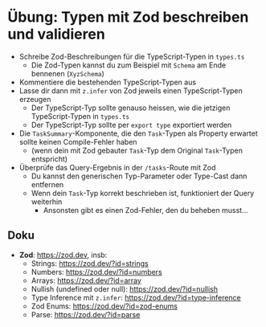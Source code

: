 # Übung: Typen mit Zod beschreiben und validieren

- Schreibe Zod-Beschreibungen für die TypeScript-Typen in `types.ts`
  - Die Zod-Typen kannst du zum Beispiel mit `Schema` am Ende bennenen (`XyzSchema`)
- Kommentiere die bestehenden TypeScript-Typen aus
- Lasse dir dann mit `z.infer` von Zod jeweils einen TypeScript-Typen erzeugen
  - Der TypeScript-Typ sollte genauso heissen, wie die jetzigen TypeScript-Typen in `types.ts`
  - Der TypeScript-Typ sollte per `export type` exportiert werden
- Die `TaskSummary`-Komponente, die den `Task`-Typen als Property erwartet sollte keinen Compile-Fehler haben
  - (wenn dein mit Zod gebauter `Task`-Typ dem Original `Task`-Typen entspricht)
- Überprüfe das Query-Ergebnis in der `/tasks`-Route mit Zod
  - Du kannst den generischen Typ-Parameter oder Type-Cast dann entfernen
  - Wenn dein `Task`-Typ korrekt beschrieben ist, funktioniert der Query weiterhin
    - Ansonsten gibt es einen Zod-Fehler, den du beheben musst...

## Doku

* **Zod**: https://zod.dev, insb:
  * Strings: https://zod.dev/?id=strings
  * Numbers: https://zod.dev/?id=numbers
  * Arrays: https://zod.dev/?id=array
  * Nullish (undefined oder null): https://zod.dev/?id=nullish
  * Type Inference mit `z.infer`: https://zod.dev/?id=type-inference
  * Zod Enums: https://zod.dev/?id=zod-enums
  * Parse: https://zod.dev/?id=parse
